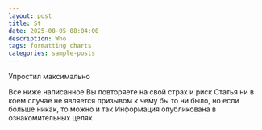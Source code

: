 ```yaml
---
layout: post
title: St
date: 2025-08-05 08:04:00
description: Who
tags: formatting charts
categories: sample-posts
---
```


Упростил максимально 

Все ниже написанное Вы повторяете на свой страх и риск
Статья ни в коем случае не является призывом к чему бы то ни было, 
но если больше никак, то можно и так 
Информация опубликована в ознакомительных целях
